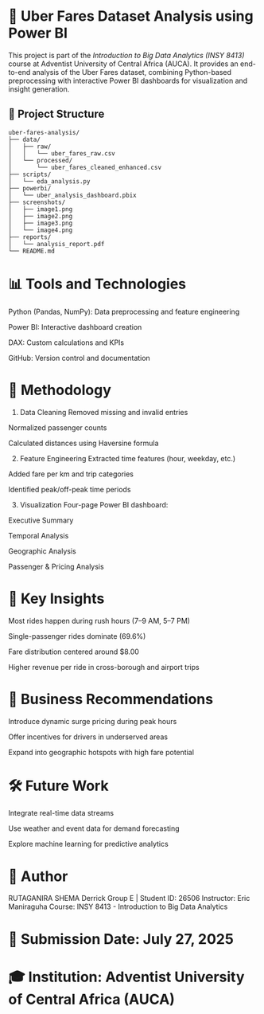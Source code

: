 # 🚖 Uber Fares Dataset Analysis using Power BI

This project is part of the *Introduction to Big Data Analytics (INSY 8413)* course at Adventist University of Central Africa (AUCA). It provides an end-to-end analysis of the Uber Fares dataset, combining Python-based preprocessing with interactive Power BI dashboards for visualization and insight generation.

## 📁 Project Structure

```plaintext
uber-fares-analysis/
├── data/
│   ├── raw/
│   │   └── uber_fares_raw.csv
│   └── processed/
│       └── uber_fares_cleaned_enhanced.csv
├── scripts/
│   └── eda_analysis.py
├── powerbi/
│   └── uber_analysis_dashboard.pbix
├── screenshots/
│   ├── image1.png
│   ├── image2.png
│   ├── image3.png
│   └── image4.png
├── reports/
│   └── analysis_report.pdf
└── README.md
```
# 📊 Tools and Technologies
Python (Pandas, NumPy): Data preprocessing and feature engineering

Power BI: Interactive dashboard creation

DAX: Custom calculations and KPIs

GitHub: Version control and documentation

# 🧪 Methodology
1. Data Cleaning
Removed missing and invalid entries

Normalized passenger counts

Calculated distances using Haversine formula

2. Feature Engineering
Extracted time features (hour, weekday, etc.)

Added fare per km and trip categories

Identified peak/off-peak time periods

3. Visualization
Four-page Power BI dashboard:

Executive Summary

Temporal Analysis

Geographic Analysis

Passenger & Pricing Analysis

# 📌 Key Insights
Most rides happen during rush hours (7–9 AM, 5–7 PM)

Single-passenger rides dominate (69.6%)

Fare distribution centered around $8.00

Higher revenue per ride in cross-borough and airport trips

# 🧠 Business Recommendations
Introduce dynamic surge pricing during peak hours

Offer incentives for drivers in underserved areas

Expand into geographic hotspots with high fare potential

# 🛠 Future Work
Integrate real-time data streams

Use weather and event data for demand forecasting

Explore machine learning for predictive analytics

# 📄 Author
RUTAGANIRA SHEMA Derrick
Group E | Student ID: 26506
Instructor: Eric Maniraguha
Course: INSY 8413 - Introduction to Big Data Analytics

# 📅 Submission Date: July 27, 2025
# 🎓 Institution: Adventist University of Central Africa (AUCA)
